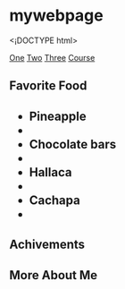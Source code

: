 # mywebpage
<¡DOCTYPE html>
<html lang="en">

<head>
  <meta charset="utf-8">
  <title>My first page</title>
</head>

<body>
  <nav>
    <a href="https://es.coursera.org/">One</a>
    <a href="https://es.coursera.org/">Two</a>
    <a href="https://es.coursera.org/">Three</a>
    <a href="https://es.coursera.org/">Course</a>
  </nav>
  
  <section>
    <h2>Favorite Food<h2>
      <ul>
        <li>Pineapple<li>
        <li>Chocolate bars<li>
        <li>Hallaca<li>
        <li>Cachapa<li>
      </ul>
  </section>

  <section>
    <h2>Achivements<h2>
  </section>

  <section>
    <h2>More About Me<h2>
  </section>

  <footer></footer>
</body>
